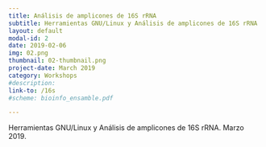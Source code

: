 ```yaml
---
title: Análisis de amplicones de 16S rRNA
subtitle: Herramientas GNU/Linux y Análisis de amplicones de 16S rRNA
layout: default
modal-id: 2
date: 2019-02-06
img: 02.png
thumbnail: 02-thumbnail.png
project-date: March 2019
category: Workshops
#description:
link-to: /16s
#scheme: bioinfo_ensamble.pdf

---
```


Herramientas GNU/Linux y Análisis de amplicones de 16S rRNA. Marzo 2019.
